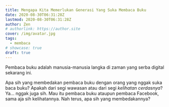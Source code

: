 ```yaml
---
title: Mengapa Kita Memerlukan Generasi Yang Suka Membaca Buku
date: 2020-08-30T06:31:28Z
lastmod: 2020-08-30T06:31:28Z
author: Zen
# authorlink: https://author.site
cover: /img/avatar.jpg
tags:
  - membaca
# showcase: true
draft: true
---
```


Pembaca buku adalah manusia-manusia langka di zaman yang serba digital sekarang ini.

<!--more-->

Apa sih yang membedakan pembaca buku dengan orang yang nggak suka baca buku? Apakah dari segi wawasan atau dari segi _kelihatan cerdasnya_? Ya... nggak juga sih. Mau itu pembaca buku ataupun pembaca Facebook, sama aja sih kelihatannya. Nah terus, apa sih yang membedakannya?